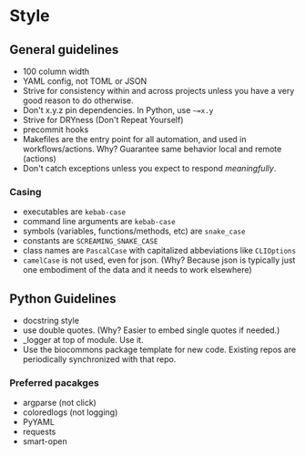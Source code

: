 # Style 

## General guidelines

- 100 column width
- YAML config, not TOML or JSON
- Strive for consistency within and across projects unless you have a very good reason to do
  otherwise.
- Don't x.y.z pin dependencies. In Python, use `~=x.y`
- Strive for DRYness (Don't Repeat Yourself)
- precommit hooks
- Makefiles are the entry point for all automation, and used in workflows/actions. Why? Guarantee
  same behavior local and remote (actions)
- Don't catch exceptions unless you expect to respond *meaningfully*.

### Casing

- executables are `kebab-case`
- command line arguments are `kebab-case`
- symbols (variables, functions/methods, etc) are `snake_case`
- constants are `SCREAMING_SNAKE_CASE`
- class names are `PascalCase` with capitalized abbeviations like `CLIOptions`
- `camelCase` is not used, even for json. (Why? Because json is typically just one
  embodiment of the data and it needs to work elsewhere)


## Python Guidelines

- docstring style
- use double quotes. (Why? Easier to embed single quotes if needed.)
- _logger at top of module. Use it.
- Use the biocommons package template for new code.  Existing repos are periodically synchronized
  with that repo.

### Preferred pacakges

- argparse (not click)
- coloredlogs (not logging)
- PyYAML
- requests
- smart-open
